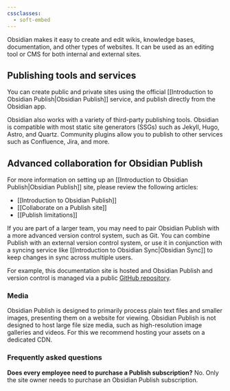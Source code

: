 ```yaml
---
cssclasses:
  - soft-embed
---
```

Obsidian makes it easy to create and edit wikis, knowledge bases, documentation, and other types of websites. It can be used as an editing tool or CMS for both internal and external sites.

## Publishing tools and services

You can create public and private sites using the official [[Introduction to Obsidian Publish|Obsidian Publish]] service, and publish directly from the Obsidian app.

Obsidian also works with a variety of third-party publishing tools. Obsidian is compatible with most static site generators (SSGs) such as Jekyll, Hugo, Astro, and Quartz. Community plugins allow you to publish to other services such as Confluence, Jira, and more.

## Advanced collaboration for Obsidian Publish

For more information on setting up an [[Introduction to Obsidian Publish|Obsidian Publish]] site, please review the following articles:

- [[Introduction to Obsidian Publish]]
- [[Collaborate on a Publish site]]
- [[Publish limitations]]

If you are part of a larger team, you may need to pair Obsidian Publish with a more advanced version control system, such as Git. You can combine Publish with an external version control system, or use it in conjunction with a syncing service like [[Introduction to Obsidian Sync|Obsidian Sync]] to keep changes in sync across multiple users.

For example, this documentation site is hosted and Obsidian Publish and version control is managed via a public [GitHub repository](https://github.com/obsidianmd/obsidian-help).

### Media

Obsidian Publish is designed to primarily process plain text files and smaller images, presenting them on a website for viewing. Obsidian Publish is not designed to host large file size media, such as high-resolution image galleries and videos. For this we recommend hosting your assets on a dedicated CDN.

### Frequently asked questions

**Does every employee need to purchase a Publish subscription?**
No. Only the site owner needs to purchase an Obsidian Publish subscription.

